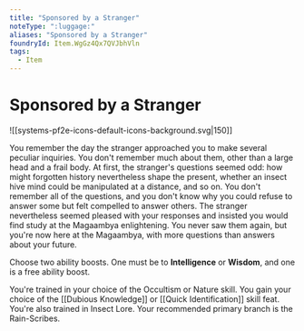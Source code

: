 ```yaml
---
title: "Sponsored by a Stranger"
noteType: ":luggage:"
aliases: "Sponsored by a Stranger"
foundryId: Item.WgGz4Qx7QVJbhVln
tags:
  - Item
---
```


# Sponsored by a Stranger
![[systems-pf2e-icons-default-icons-background.svg|150]]

You remember the day the stranger approached you to make several peculiar inquiries. You don't remember much about them, other than a large head and a frail body. At first, the stranger's questions seemed odd: how might forgotten history nevertheless shape the present, whether an insect hive mind could be manipulated at a distance, and so on. You don't remember all of the questions, and you don't know why you could refuse to answer some but felt compelled to answer others. The stranger nevertheless seemed pleased with your responses and insisted you would find study at the Magaambya enlightening. You never saw them again, but you're now here at the Magaambya, with more questions than answers about your future.

Choose two ability boosts. One must be to **Intelligence** or **Wisdom**, and one is a free ability boost.

You're trained in your choice of the Occultism or Nature skill. You gain your choice of the [[Dubious Knowledge]] or [[Quick Identification]] skill feat. You're also trained in Insect Lore. Your recommended primary branch is the Rain-Scribes.
